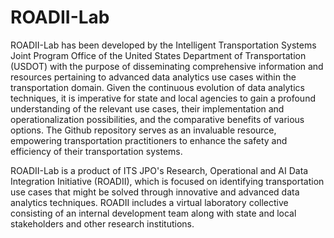 # ROADII-Lab

ROADII-Lab  has been developed by the Intelligent Transportation Systems Joint Program Office of the United States Department of Transportation (USDOT) with the purpose of disseminating comprehensive information and resources pertaining to advanced data analytics use cases within the transportation domain. Given the continuous evolution of data analytics techniques, it is imperative for state and local agencies to gain a profound understanding of the relevant use cases, their implementation and operationalization possibilities, and the comparative benefits of various options. The Github repository serves as an invaluable resource, empowering transportation practitioners to enhance the safety and efficiency of their transportation systems.

ROADII-Lab is a product of ITS JPO's Research, Operational and AI Data Integration Initiative (ROADII), which is focused on identifying transportation use cases that might be solved through innovative and advanced data analytics techniques. ROADII includes a virtual laboratory collective consisting of an internal development team along with state and local stakeholders and other research institutions.
